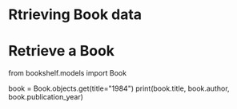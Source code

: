 # Rtrieving Book data
# Retrieve a Book


from bookshelf.models import Book

book = Book.objects.get(title="1984")
print(book.title, book.author, book.publication_year)
